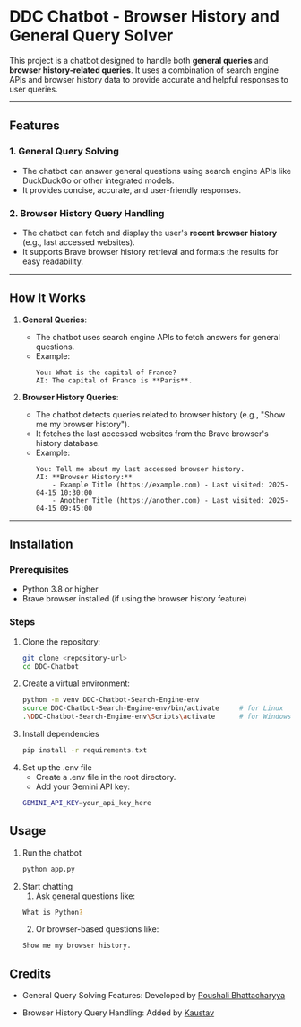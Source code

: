 # DDC Chatbot - Browser History and General Query Solver

This project is a chatbot designed to handle both **general queries** and **browser history-related queries**. It uses a combination of search engine APIs and browser history data to provide accurate and helpful responses to user queries.

---

## Features

### 1. **General Query Solving**
- The chatbot can answer general questions using search engine APIs like DuckDuckGo or other integrated models.
- It provides concise, accurate, and user-friendly responses.

### 2. **Browser History Query Handling**
- The chatbot can fetch and display the user's **recent browser history** (e.g., last accessed websites).
- It supports Brave browser history retrieval and formats the results for easy readability.

---

## How It Works

1. **General Queries**:
   - The chatbot uses search engine APIs to fetch answers for general questions.
   - Example:
     ```
     You: What is the capital of France?
     AI: The capital of France is **Paris**.
     ```

2. **Browser History Queries**:
   - The chatbot detects queries related to browser history (e.g., "Show me my browser history").
   - It fetches the last accessed websites from the Brave browser's history database.
   - Example:
     ```
     You: Tell me about my last accessed browser history.
     AI: **Browser History:**
         - Example Title (https://example.com) - Last visited: 2025-04-15 10:30:00
         - Another Title (https://another.com) - Last visited: 2025-04-15 09:45:00
     ```

---

## Installation

### Prerequisites
- Python 3.8 or higher
- Brave browser installed (if using the browser history feature)

### Steps
1. Clone the repository:
   ```bash
   git clone <repository-url>
   cd DDC-Chatbot
   ```
2. Create a virtual environment:
   ```bash
   python -m venv DDC-Chatbot-Search-Engine-env
   source DDC-Chatbot-Search-Engine-env/bin/activate     # for Linux
   .\DDC-Chatbot-Search-Engine-env\Scripts\activate      # for Windows
   ```
3. Install dependencies
   ```bash
   pip install -r requirements.txt
   ```
4. Set up the .env file
   - Create a .env file in the root directory.
   - Add your Gemini API key:
    ```bash
   GEMINI_API_KEY=your_api_key_here
   ```
## Usage
1. Run the chatbot
   ```bash
   python app.py

   ```
2. Start chatting
   1. Ask general questions like:
   ```bash
   What is Python?

   ```
   2. Or browser-based questions like:
   ```bash
   Show me my browser history.

   ```

## Credits
* General Query Solving Features: Developed by [Poushali Bhattacharyya](https://github.com/Poushali-02)

* Browser History Query Handling: Added by [Kaustav](https://github.com/Kaustav-coder-hub)

